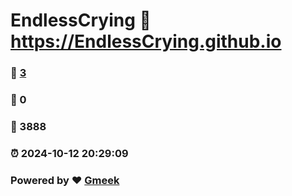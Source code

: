 # EndlessCrying :link: https://EndlessCrying.github.io 
### :page_facing_up: [3](https://EndlessCrying.github.io/tag.html) 
### :speech_balloon: 0 
### :hibiscus: 3888 
### :alarm_clock: 2024-10-12 20:29:09 
### Powered by :heart: [Gmeek](https://github.com/Meekdai/Gmeek)
